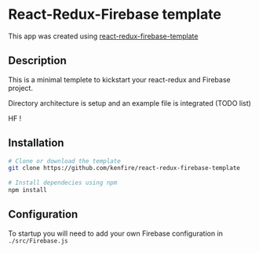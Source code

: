 # React-Redux-Firebase template
This app was created using [react-redux-firebase-template](https://github.com/kenfire/react-redux-firebase-template)

## Description
This is a minimal templete to kickstart your react-redux and Firebase project.

Directory architecture is setup and an example file is integrated (TODO list)


HF !

## Installation
```bash
# Clone or download the template
git clone https://github.com/kenfire/react-redux-firebase-template
 
# Install dependecies using npm
npm install
```

## Configuration
To startup you will need to add your own Firebase configuration in `./src/Firebase.js`

